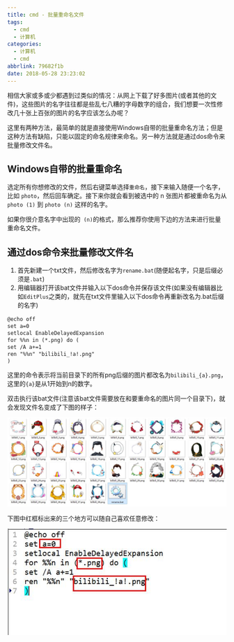```yaml
---
title: cmd - 批量重命名文件
tags:
  - cmd
  - 计算机
categories:
  - 计算机
  - cmd
abbrlink: 79682f1b
date: 2018-05-28 23:23:02
---
```

相信大家或多或少都遇到过类似的情况：从网上下载了好多图片(或者其他的文件)，这些图片的名字往往都是些乱七八糟的字母数字的组合，我们想要一次性修改几十张上百张的图片的名字应该怎么办呢？

这里有两种方法，最简单的就是直接使用Windows自带的批量重命名方法；但是这种方法有缺陷，只能以固定的命名规律来命名。另一种方法就是通过dos命令来批量修改文件名。
<!--more -->
## Windows自带的批量重命名

选定所有你想修改的文件，然后右键菜单选择`重命名`，接下来输入随便一个名字，比如 `photo`，然后回车确定。接下来你就会看到被选中的 n 张图片都被重命名为从 `photo (1)` 到 `photo (n)` 这样的名字。

如果你很介意名字中出现的` (n)`的格式，那么推荐你使用下边的方法来进行批量重命名文件。

## 通过dos命令来批量修改文件名

1. 首先新建一个txt文件，然后修改名字为`rename.bat`(随便起名字，只是后缀必须是`.bat`)
2. 用编辑器打开该bat文件并输入以下dos命令并保存该文件(如果没有编辑器比如`EditPlus`之类的，就先在txt文件里输入以下dos命令再重新改名为.bat后缀的名字)

```dos
@echo off
set a=0
setlocal EnableDelayedExpansion
for %%n in (*.png) do (
set /A a+=1
ren "%%n" "bilibili_!a!.png"
)
```

这里的命令表示将当前目录下的所有png后缀的图片都改名为`bilibili_{a}.png`，这里的`{a}`是从1开始到n的数字。

双击执行该bat文件(注意该bat文件需要放在和要重命名的图片同一个目录下)，就会发现文件名变成了下图的样子：

![rename1.jpg](/images/posts/computer/rename1.jpg)

下图中红框标出来的三个地方可以随自己喜欢任意修改：

![rename2.jpg](/images/posts/computer/rename2.jpg)